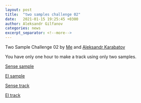 ```yaml
---
layout: post
title:  "two samples challenge 02"
date:   2021-01-15 19:25:45 +0300
author: Aleksandr Gilfanov
categories: news
excerpt_separator: <!--more-->
---
```

Two Sample Challenge 02 by
[Me](https://github.com/aleksandrgilfanov) and
[Aleksandr Karabatov](https://github.com/elektron314)

You have only one hour to make a track using only two samples.
<!--more-->

[Sense sample](/mp3/sample-2021-02-sense.mp3)

[El sample](/mp3/sample-2021-02-el.mp3)

[Sense track](/mp3/track-2021-02-sense.mp3)

[El track](/mp3/track-2021-02-el.mp3)
